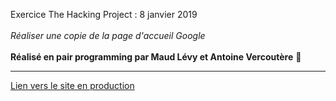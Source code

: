Exercice The Hacking Project : 8 janvier 2019<br/>
<br/>
<i>Réaliser une copie de la page d'accueil Google</i><br/>
<br/>
<b>Réalisé en pair programming par Maud Lévy et Antoine Vercoutère</b> :rocket: <br/>
<hr/>
<a href="https://mlla0.github.io/google_home_page/">Lien vers le site en production</a>
